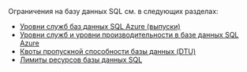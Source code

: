 Ограничения на базу данных SQL см. в следующих разделах:

 - [Уровни служб баз данных SQL Azure (выпуски)](http://msdn.microsoft.com/library/azure/dn741340.aspx)
 - [Уровни служб и уровни производительности в базе данных SQL Azure](http://msdn.microsoft.com/library/azure/dn741336.aspx)
 - [Квоты пропускной способности базы данных (DTU)](http://msdn.microsoft.com/library/azure/ee336245.aspx#DTUs)
 - [Лимиты ресурсов базы данных SQL](http://msdn.microsoft.com/library/azure/dn338081.aspx)

<!---HONumber=62-->